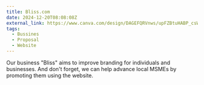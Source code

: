 ```yaml
---
title: Bliss.com
date: 2024-12-20T08:08:08Z
external_link: https://www.canva.com/design/DAGEFQRVnws/upFZBtuHABP_csWKSBAl8g/edit?utm_content=DAGEFQRVnws&utm_campaign=designshare&utm_medium=link2&utm_source=sharebutton
tags:
  - Bussines
  - Proposal
  - Website
---
```


Our business "Bliss" aims to improve branding for individuals and businesses. And don't forget, we can help advance local MSMEs by promoting them using the website.

<!--more-->
